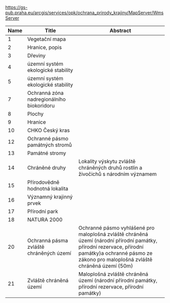 https://gs-pub.praha.eu/arcgis/services/opk/ochrana_prirody_krajiny/MapServer/WmsServer

|Name|Title|Abstract|
|--|--|--|
|1|Vegetační mapa||
|2|Hranice, popis||
|3|Dřeviny||
|4|územní systém ekologické stability||
|5|územní systém ekologické stability||
|7|Ochranná zóna nadregionálního biokoridoru||
|8|Plochy||
|9|Hranice||
|10|CHKO Český kras||
|12|Ochranné pásmo památných stromů||
|13|Památné stromy||
|14|Chráněné druhy|Lokality výskytu zvláště chráněných druhů rostlin a živočichů s národním významem|
|15|Přírodovědně hodnotná lokalita||
|16|Významný krajinný prvek||
|17|Přírodní park||
|18|NATURA 2000||
|20|Ochranná pásma zvláště chráněných území|Ochranné pásmo vyhlášené pro maloplošná zvláště chráněná území (národní přírodní památky, přírodní rezervace, přírodní památky)a ochranné pásmo ze zákono pro maloplošná zvláště chráněná území (50m)|
|21|Zvláště chráněná území|Maloplošná zvláště chráněná území (národní přírodní památky, přírodní rezervace, přírodní památky)|
